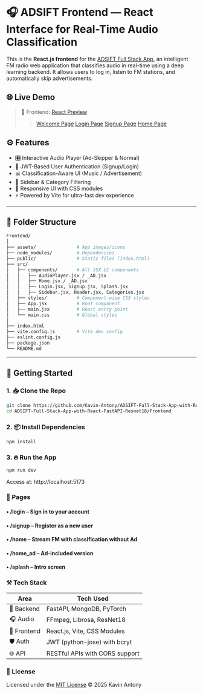# 🎧 ADSIFT Frontend — React Interface for Real-Time Audio Classification

This is the **React.js frontend** for the [ADSIFT Full Stack App](https://github.com/Kavin-Antony/ADSIFT-Full-Stack-App-with-React-FastAPI-Resnet18), an intelligent FM radio web application that classifies audio in real-time using a deep learning backend. It allows users to log in, listen to FM stations, and automatically skip advertisements.

## 🌐 Live Demo 

> 🔗 Frontend: [React Preview](https://kavin-antony.github.io/ADSIFT-Full-Stack-App-with-React-FastAPI-Resnet18/)
>> [Welcome Page](https://kavin-antony.github.io/ADSIFT-Full-Stack-App-with-React-FastAPI-Resnet18/)
>> [Login Page](https://kavin-antony.github.io/ADSIFT-Full-Stack-App-with-React-FastAPI-Resnet18/#/login)
>> [Signup Page](https://kavin-antony.github.io/ADSIFT-Full-Stack-App-with-React-FastAPI-Resnet18/#/signup)
>> [Home Page](https://kavin-antony.github.io/ADSIFT-Full-Stack-App-with-React-FastAPI-Resnet18/#/home-ad)

## ⚙️ Features

- 🎛️ Interactive Audio Player (Ad-Skipper & Normal)
- 🔐 JWT-Based User Authentication (Signup/Login)
- 📊 Classification-Aware UI (Music / Advertisement)
- 🧭 Sidebar & Category Filtering
- 🎨 Responsive UI with CSS modules
- ⚡ Powered by Vite for ultra-fast dev experience

---

## 📁 Folder Structure

```bash
Frontend/
│
├── assets/               # App images/icons
├── node_modules/         # Dependencies
├── public/               # Static files (index.html)
├── src/
│   ├── components/       # All JSX UI components
│   │   ├── AudioPlayer.jsx / _AD.jsx
│   │   ├── Home.jsx / _AD.jsx
│   │   ├── Login.jsx, Signup.jsx, Splash.jsx
│   │   ├── Sidebar.jsx, Header.jsx, Categories.jsx
│   ├── styles/           # Component-wise CSS styles
│   ├── App.jsx           # Root component
│   ├── main.jsx          # React entry point
│   └── main.css          # Global styles
│
├── index.html
├── vite.config.js        # Vite dev config
├── eslint.config.js
├── package.json
└── README.md
```

---

## 🚀 Getting Started

### 1. 📥 Clone the Repo

```bash
git clone https://github.com/Kavin-Antony/ADSIFT-Full-Stack-App-with-React-FastAPI-Resnet18.git
cd ADSIFT-Full-Stack-App-with-React-FastAPI-Resnet18/Frontend
```

### 2. 📦 Install Dependencies

```bash
npm install
```

### 3. 🔥 Run the App

```bash
npm run dev
```
Access at: http://localhost:5173

### 🧪 Pages
#### •	/login – Sign in to your account
#### •	/signup – Register as a new user
#### •	/home – Stream FM with classification without Ad
#### •	/home_ad – Ad-included version
#### •	/splash – Intro screen

### ⚒️ Tech Stack

| Area       | Tech Used                        |
|------------|----------------------------------|
| 🧠 Backend | FastAPI, MongoDB, PyTorch        |
| 🎧 Audio   | FFmpeg, Librosa, ResNet18        |
| 🧩 Frontend| React.js, Vite, CSS Modules      |
| 🛡️ Auth    | JWT (python-jose) with bcryt     |
| 🌐 API     | RESTful APIs with CORS support   |

### 📄 License

Licensed under the [MIT License](../LICENSE) © 2025 Kavin Antony
